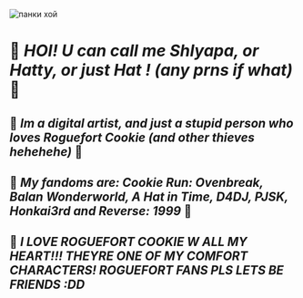   ![панки хой](https://github.com/user-attachments/assets/0b240649-1a8a-4ac6-9500-01531ead4d58)
# 🎩 _HOI! U can call me Shlyapa, or Hatty, or just Hat ! (any prns if what)_ 🎩

## 🎩 _Im a digital artist, and just a stupid person who loves Roguefort Cookie (and other thieves hehehehe)_ 🧀

## 🧀 _My fandoms are: Cookie Run: Ovenbreak, Balan Wonderworld, A Hat in Time, D4DJ, PJSK, Honkai3rd and Reverse: 1999_ 🎩

## 🎩 _I LOVE ROGUEFORT COOKIE W ALL MY HEART!!! THEYRE ONE OF MY COMFORT CHARACTERS! ROGUEFORT FANS PLS LETS BE FRIENDS :DD_ 

